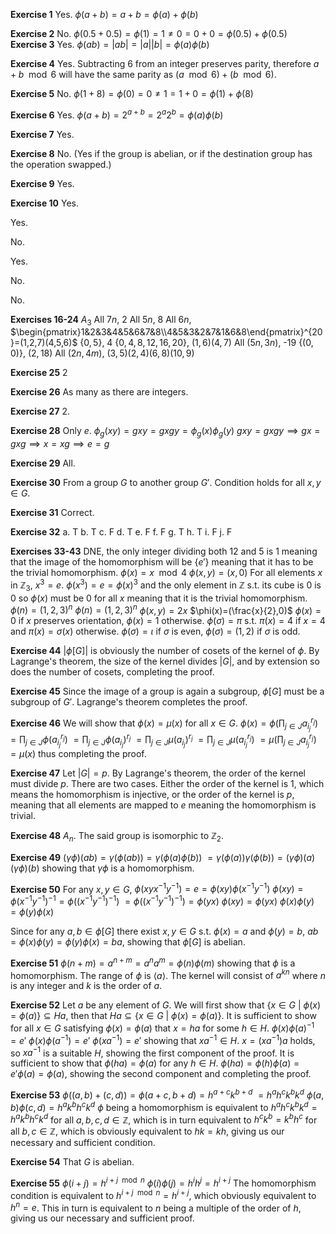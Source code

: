 **Exercise 1**
Yes.
$\phi(a+b)=a+b=\phi(a)+\phi(b)$

**Exercise 2**
No.
$\phi(0.5+0.5)=\phi(1)=1\neq0=0+0=\phi(0.5)+\phi(0.5)$
**Exercise 3**
Yes.
$\phi(ab)=|ab|=|a||b|=\phi(a)\phi(b)$

**Exercise 4**
Yes.
Subtracting 6 from an integer preserves parity, therefore $a+b \mod 6$ will have the same parity as $(a \mod 6) + (b \mod 6)$.

**Exercise 5**
No.
$\phi(1+8)=\phi(0)=0\neq1=1+0=\phi(1)+\phi(8)$

**Exercise 6**
Yes.
$\phi(a+b)=2^{a+b}=2^a2^b=\phi(a)\phi(b)$

**Exercise 7**
Yes.

**Exercise 8**
No. (Yes if the group is abelian, or if the destination group has the operation swapped.)

**Exercise 9**
Yes.

**Exercise 10**
Yes.

Yes.

No.

Yes.

No.

No.

**Exercises 16-24**
$A_3$
All $7n$, 2
All $5n$, 8
All $6n$, $\begin{pmatrix}1&2&3&4&5&6&7&8\\4&5&3&2&7&1&6&8\end{pmatrix}^{20}=(1,2,7)(4,5,6)$
$\{0, 5\}$, 4
$\{0, 4, 8, 12, 16, 20\}$, $(1,6)(4,7)$
All $(5n,3n)$, -19
$\{(0,0)\}$, $(2,18)$
All $(2n,4m)$, $(3,5)(2,4)(6,8)(10,9)$

**Exercise 25**
2

**Exercise 26**
As many as there are integers.

**Exercise 27**
2.

**Exercise 28**
Only $e$.
$\phi_g(xy)=gxy=gxgy=\phi_g(x)\phi_g(y)$
$gxy=gxgy\implies gx=gxg\implies x=xg\implies e=g$

**Exercise 29**
All.

**Exercise 30**
From a group $G$ to another group $G'$. Condition holds for all $x,y\in G$.

**Exercise 31**
Correct.

**Exercise 32**
a. T
b. T
c. F
d. T
e. F
f. F
g. T
h. T
i. F
j. F

**Exercises 33-43**
DNE, the only integer dividing both 12 and 5 is 1 meaning that the image of the homomorphism will be $\{e'\}$ meaning that it has to be the trivial homomorphism.
$\phi(x)=x\mod 4$
$\phi(x, y)=(x,0)$
For all elements $x$ in $\mathbb{Z}_3$, $x^3=e$. $\phi(x^3)=e=\phi(x)^3$ and the only element in $\mathbb{Z}$ s.t. its cube is $0$ is $0$ so $\phi(x)$ must be $0$ for all $x$ meaning that it is the trivial homomorphism.
$\phi(n)=(1,2,3)^n$
$\phi(n)=(1,2,3)^n$
$\phi(x, y)=2x$
$\phi(x)=(\frac{x}{2},0)$
$\phi(x)=0$ if $x$ preserves orientation, $\phi(x)=1$ otherwise.
$\phi(\sigma)=\pi$ s.t. $\pi(x)=4$ if $x=4$ and $\pi(x)=\sigma(x)$ otherwise.
$\phi(\sigma)=\iota$ if $\sigma$ is even, $\phi(\sigma)=(1,2)$ if $\sigma$ is odd.

**Exercise 44**
$|\phi[G]|$ is obviously the number of cosets of the kernel of $\phi$. By Lagrange's theorem, the size of the kernel divides $|G|$, and by extension so does the number of cosets, completing the proof.

**Exercise 45**
Since the image of a group is again a subgroup, $\phi[G]$ must be a subgroup of $G'$. Lagrange's theorem completes the proof.

**Exercise 46**
We will show that $\phi(x)=\mu(x)$ for all $x\in G$.
$\phi(x)=\phi(\prod_{j\in J}a_{i_j}^{r_j})$
$=\prod_{j\in J}\phi(a_{i_j}^{r_j})$
$=\prod_{j\in J}\phi(a_{i_j})^{r_j}$
$=\prod_{j\in J}\mu(a_{i_j})^{r_j}$
$=\prod_{j\in J}\mu(a_{i_j}^{r_j})$
$=\mu(\prod_{j\in J}a_{i_j}^{r_j})$
$=\mu(x)$
thus completing the proof.

**Exercise 47**
Let $|G|=p$. By Lagrange's theorem, the order of the kernel must divide $p$. There are two cases. Either the order of the kernel is 1, which means the homomorphism is injective, or the order of the kernel is $p$, meaning that all elements are mapped to $e$ meaning the homomorphism is trivial.

**Exercise 48**
$A_n$. The said group is isomorphic to $\mathbb{Z}_2$.

**Exercise 49**
$(\gamma\phi)(ab)=\gamma(\phi(ab))=\gamma(\phi(a)\phi(b))$
$=\gamma(\phi(a))\gamma(\phi(b))=(\gamma\phi)(a)(\gamma\phi)(b)$
showing that $\gamma\phi$ is a homomorphism.

**Exercise 50**
For any $x,y\in G$,
$\phi(xyx^{-1}y^{-1})=e=\phi(xy)\phi(x^{-1}y^{-1})$
$\phi(xy)=\phi(x^{-1}y^{-1})^{-1}=\phi((x^{-1}y^{-1})^{-1})$
$=\phi((x^{-1}y^{-1})^{-1})=\phi(yx)$
$\phi(xy)=\phi(yx)$
$\phi(x)\phi(y)=\phi(y)\phi(x)$

Since for any $a,b\in \phi[G]$ there exist $x,y\in G$ s.t. $\phi(x)=a$ and $\phi(y)=b$, $ab=\phi(x)\phi(y)=\phi(y)\phi(x)=ba$, showing that $\phi[G]$ is abelian.

**Exercise 51**
$\phi(n+m)=a^{n+m}=a^na^m=\phi(n)\phi(m)$
showing that $\phi$ is a homomorphism.
The range of $\phi$ is $\langle a\rangle$. The kernel will consist of $a^{kn}$ where $n$ is any integer and $k$ is the order of $a$.

**Exercise 52**
Let $a$ be any element of $G$.
We will first show that $\{x\in G\ |\ \phi(x)=\phi(a)\} \subseteq Ha$, then that $Ha \subseteq \{x\in G\ |\ \phi(x)=\phi(a)\}$.
It is sufficient to show for all $x\in G$ satisfying $\phi(x)=\phi(a)$ that $x=ha$ for some $h\in H$.
$\phi(x)\phi(a)^{-1}=e'$
$\phi(x)\phi(a^{-1})=e'$
$\phi(xa^{-1})=e'$
showing that $xa^{-1}\in H$. $x=(xa^{-1})a$ holds, so $xa^{-1}$ is a suitable $H$, showing the first component of the proof.
It is sufficient to show that $\phi(ha)=\phi(a)$ for any $h\in H$. $\phi(ha)=\phi(h)\phi(a)=e'\phi(a)=\phi(a)$, showing the second component and completing the proof.

**Exercise 53**
$\phi((a,b)+(c,d))=\phi(a+c,b+d)=h^{a+c}k^{b+d}$
$=h^ah^ck^bk^d$
$\phi(a,b)\phi(c,d)=h^ak^bh^ck^d$
$\phi$ being a homomorphism is equivalent to $h^ah^ck^bk^d=h^ak^bh^ck^d$ for all $a,b,c,d\in \mathbb{Z}$, which is in turn equivalent to $h^ck^b=k^bh^c$ for all $b,c\in\mathbb{Z}$, which is obviously equivalent to $hk=kh$, giving us our necessary and sufficient condition.

**Exercise 54**
That $G$ is abelian.

**Exercise 55**
$\phi(i+j)=h^{i+j\mod n}$
$\phi(i)\phi(j)=h^ih^j=h^{i+j}$
The homomorphism condition is equivalent to $h^{i+j\mod n}=h^{i+j}$, which obviously equivalent to $h^n=e$. This in turn is equivalent to $n$ being a multiple of the order of $h$, giving us our necessary and sufficient proof.

